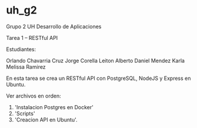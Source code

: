 # uh_g2
Grupo 2 UH Desarrollo de Aplicaciones

Tarea 1 – RESTful API

Estudiantes:

Orlando Chavarria Cruz
Jorge Corella Leiton
Alberto Daniel Mendez
Karla Melissa Ramirez

En esta tarea se crea un RESTful API con PostgreSQL, NodeJS y Express en Ubuntu.

Ver archivos en orden: 
1. 'Instalacion Postgres en Docker'
2. 'Scripts'
3. 'Creacion API en Ubuntu'.
